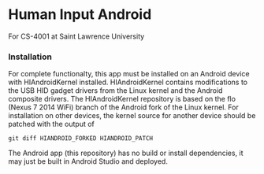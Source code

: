 # Human Input Android

For CS-4001 at Saint Lawrence University

### Installation
For complete functionalty, this app must be installed on an Android device with HIAndroidKernel installed.
HIAndroidKernel contains modifications to the USB HID gadget drivers from the Linux kernel and the Android composite drivers.
The HIAndroidKernel repository is based on the flo (Nexus 7 2014 WiFi) branch of the Android fork of the Linux kernel.
For installation on other devices, the kernel source for another device should be patched with the output of
    
    git diff HIANDROID_FORKED HIANDROID_PATCH

The Android app (this repository) has no build or install dependencies, it may just be built in Android Studio and deployed.

